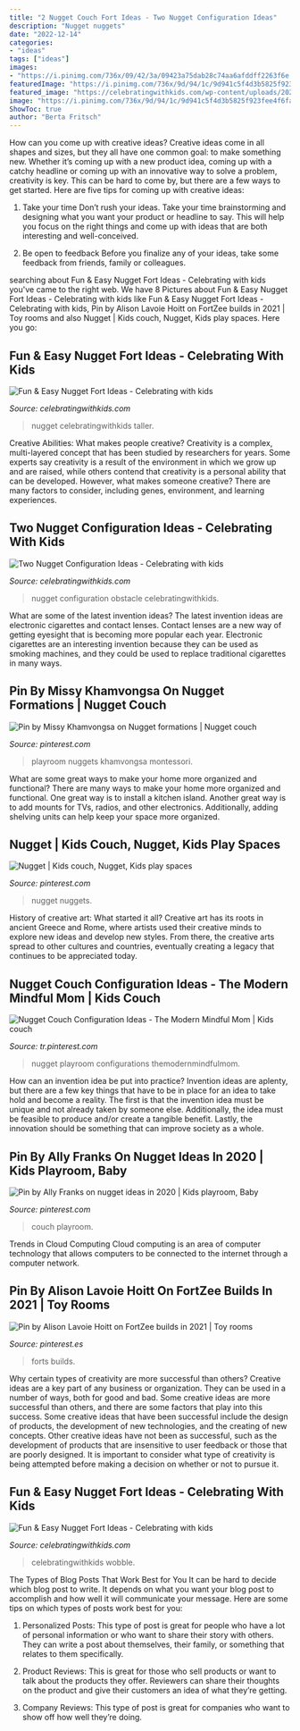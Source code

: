 ```yaml
---
title: "2 Nugget Couch Fort Ideas - Two Nugget Configuration Ideas"
description: "Nugget nuggets"
date: "2022-12-14"
categories:
- "ideas"
tags: ["ideas"]
images:
- "https://i.pinimg.com/736x/09/42/3a/09423a75dab28c74aa6afddff2263f6e.jpg"
featuredImage: "https://i.pinimg.com/736x/9d/94/1c/9d941c5f4d3b5825f923fee4f6fa54d5.jpg"
featured_image: "https://celebratingwithkids.com/wp-content/uploads/2021/06/IMG_5263-scaled.jpg"
image: "https://i.pinimg.com/736x/9d/94/1c/9d941c5f4d3b5825f923fee4f6fa54d5.jpg"
ShowToc: true
author: "Berta Fritsch"
---
```



How can you come up with creative ideas?
Creative ideas come in all shapes and sizes, but they all have one common goal: to make something new. Whether it’s coming up with a new product idea, coming up with a catchy headline or coming up with an innovative way to solve a problem, creativity is key. This can be hard to come by, but there are a few ways to get started. Here are five tips for coming up with creative ideas:
1. Take your time
Don’t rush your ideas. Take your time brainstorming and designing what you want your product or headline to say. This will help you focus on the right things and come up with ideas that are both interesting and well-conceived.

2. Be open to feedback
Before you finalize any of your ideas, take some feedback from friends, family or colleagues.

	

		
searching about Fun &amp; Easy Nugget Fort Ideas - Celebrating with kids you've came to the right web. We have 8 Pictures about Fun &amp; Easy Nugget Fort Ideas - Celebrating with kids like Fun &amp; Easy Nugget Fort Ideas - Celebrating with kids, Pin by Alison Lavoie Hoitt on FortZee builds in 2021 | Toy rooms and also Nugget | Kids couch, Nugget, Kids play spaces. Here you go:
		
    
## Fun &amp; Easy Nugget Fort Ideas - Celebrating With Kids

<img loading=lazy src="https://celebratingwithkids.com/wp-content/uploads/2021/06/IMG_4463-scaled.jpg" onerror="this.onerror=null;this.src='https://tse2.mm.bing.net/th?id=OIP.mth_y6lBAOkk_Vq2WEsTkwHaFj&amp;pid=15.1';" alt="Fun &amp; Easy Nugget Fort Ideas - Celebrating with kids">

_Source: celebratingwithkids.com_

>nugget celebratingwithkids taller. 

	

Creative Abilities: What makes people creative?
Creativity is a complex, multi-layered concept that has been studied by researchers for years. Some experts say creativity is a result of the environment in which we grow up and are raised, while others contend that creativity is a personal ability that can be developed. However, what makes someone creative? There are many factors to consider, including genes, environment, and learning experiences.

    
## Two Nugget Configuration Ideas - Celebrating With Kids

<img loading=lazy src="https://celebratingwithkids.com/wp-content/uploads/2021/06/2-nugget-configuration-and-build-ideas-683x1024.jpg" onerror="this.onerror=null;this.src='https://tse4.mm.bing.net/th?id=OIP.6JzNbfPBjmCiKtmRCqVIMgHaLG&amp;pid=15.1';" alt="Two Nugget Configuration Ideas - Celebrating with kids">

_Source: celebratingwithkids.com_

>nugget configuration obstacle celebratingwithkids. 

	

What are some of the latest invention ideas?
The latest invention ideas are electronic cigarettes and contact lenses. Contact lenses are a new way of getting eyesight that is becoming more popular each year. Electronic cigarettes are an interesting invention because they can be used as smoking machines, and they could be used to replace traditional cigarettes in many ways.

    
## Pin By Missy Khamvongsa On Nugget Formations | Nugget Couch

<img loading=lazy src="https://i.pinimg.com/736x/09/42/3a/09423a75dab28c74aa6afddff2263f6e.jpg" onerror="this.onerror=null;this.src='https://tse1.mm.bing.net/th?id=OIP.9zUUzky3jQB41og5DTv6AAHaJ3&amp;pid=15.1';" alt="Pin by Missy Khamvongsa on Nugget formations | Nugget couch">

_Source: pinterest.com_

>playroom nuggets khamvongsa montessori. 

	

What are some great ways to make your home more organized and functional?
There are many ways to make your home more organized and functional. One great way is to install a kitchen island. Another great way is to add mounts for TVs, radios, and other electronics. Additionally, adding shelving units can help keep your space more organized.

    
## Nugget | Kids Couch, Nugget, Kids Play Spaces

<img loading=lazy src="https://i.pinimg.com/originals/74/93/89/7493890618d681da26a79af23c1d6b89.jpg" onerror="this.onerror=null;this.src='https://tse2.mm.bing.net/th?id=OIP.3jfqc1mzmysU_ohwDaEcSwHaFj&amp;pid=15.1';" alt="Nugget | Kids couch, Nugget, Kids play spaces">

_Source: pinterest.com_

>nugget nuggets. 

	

History of creative art: What started it all?
Creative art has its roots in ancient Greece and Rome, where artists used their creative minds to explore new ideas and develop new styles. From there, the creative arts spread to other cultures and countries, eventually creating a legacy that continues to be appreciated today.

    
## Nugget Couch Configuration Ideas - The Modern Mindful Mom | Kids Couch

<img loading=lazy src="https://i.pinimg.com/736x/d8/ef/bd/d8efbd561df7eb2c676e22a78ea310b6.jpg" onerror="this.onerror=null;this.src='https://tse3.mm.bing.net/th?id=OIP.zu1rn4p0fgbR2-9FrALQ4QHaJe&amp;pid=15.1';" alt="Nugget Couch Configuration Ideas - The Modern Mindful Mom | Kids couch">

_Source: tr.pinterest.com_

>nugget playroom configurations themodernmindfulmom. 

	

How can an invention idea be put into practice?
Invention ideas are aplenty, but there are a few key things that have to be in place for an idea to take hold and become a reality. The first is that the invention idea must be unique and not already taken by someone else. Additionally, the idea must be feasible to produce and/or create a tangible benefit. Lastly, the innovation should be something that can improve society as a whole.

    
## Pin By Ally Franks On Nugget Ideas In 2020 | Kids Playroom, Baby

<img loading=lazy src="https://i.pinimg.com/originals/dd/2a/29/dd2a29a034a8b48d447d0164be75d516.jpg" onerror="this.onerror=null;this.src='https://tse2.mm.bing.net/th?id=OIP.ZXmXmQBRg5kJEu6xxmHOWgHaJ4&amp;pid=15.1';" alt="Pin by Ally Franks on nugget ideas in 2020 | Kids playroom, Baby">

_Source: pinterest.com_

>couch playroom. 

	

Trends in Cloud Computing
Cloud computing is an area of computer technology that allows computers to be connected to the internet through a computer network.

    
## Pin By Alison Lavoie Hoitt On FortZee Builds In 2021 | Toy Rooms

<img loading=lazy src="https://i.pinimg.com/736x/9d/94/1c/9d941c5f4d3b5825f923fee4f6fa54d5.jpg" onerror="this.onerror=null;this.src='https://tse2.mm.bing.net/th?id=OIP.vHFiyF1vs2Py4l-hiMXBuQHaFj&amp;pid=15.1';" alt="Pin by Alison Lavoie Hoitt on FortZee builds in 2021 | Toy rooms">

_Source: pinterest.es_

>forts builds. 

	

Why certain types of creativity are more successful than others?
Creative ideas are a key part of any business or organization. They can be used in a number of ways, both for good and bad. Some creative ideas are more successful than others, and there are some factors that play into this success.
Some creative ideas that have been successful include the design of products, the development of new technologies, and the creating of new concepts. Other creative ideas have not been as successful, such as the development of products that are insensitive to user feedback or those that are poorly designed. It is important to consider what type of creativity is being attempted before making a decision on whether or not to pursue it.

    
## Fun &amp; Easy Nugget Fort Ideas - Celebrating With Kids

<img loading=lazy src="https://celebratingwithkids.com/wp-content/uploads/2021/06/IMG_5263-scaled.jpg" onerror="this.onerror=null;this.src='https://tse4.mm.bing.net/th?id=OIP.DtRgGR2EkeVSe6XFkOkJYwHaFj&amp;pid=15.1';" alt="Fun &amp; Easy Nugget Fort Ideas - Celebrating with kids">

_Source: celebratingwithkids.com_

>celebratingwithkids wobble. 

	

The Types of Blog Posts That Work Best for You
It can be hard to decide which blog post to write.  It depends on what you want your blog post to accomplish and how well it will communicate your message. Here are some tips on which types of posts work best for you:
1. Personalized Posts: This type of post is great for people who have a lot of personal information or who want to share their story with others. They can write a post about themselves, their family, or something that relates to them specifically.

2. Product Reviews: This is great for those who sell products or want to talk about the products they offer. Reviewers can share their thoughts on the product and give their customers an idea of what they’re getting.

3. Company Reviews: This type of post is great for companies who want to show off how well they’re doing.

